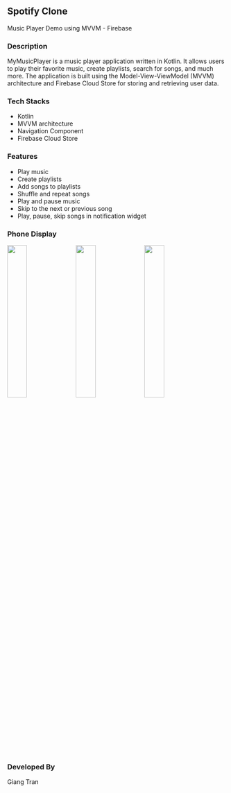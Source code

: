 ## Spotify Clone
Music Player Demo using MVVM - Firebase

### Description
MyMusicPlayer is a music player application written in Kotlin. It allows users to play their favorite music, create playlists, search for songs, and much more. The application is built using the Model-View-ViewModel (MVVM) architecture and Firebase Cloud Store for storing and retrieving user data.

### Tech Stacks
- Kotlin
- MVVM architecture
- Navigation Component
- Firebase Cloud Store

### Features
- Play music
- Create playlists
- Add songs to playlists
- Shuffle and repeat songs
- Play and pause music
- Skip to the next or previous song
- Play, pause, skip songs in notification widget

### Phone Display
<img src="https://user-images.githubusercontent.com/78507684/232851088-367c28dd-8355-4299-9f17-e32212f7579c.png" width="30%" height="30%">&ensp;<img src="https://user-images.githubusercontent.com/78507684/232851806-1bd73123-ae6e-43d4-8c3e-dfae5da9b82e.png" width="30%" height="30%">&ensp;<img src="https://user-images.githubusercontent.com/78507684/232852200-619d5e36-6afa-4a5f-acc9-e8600af54536.png" width="30%" height="30%">

### Developed By
Giang Tran
